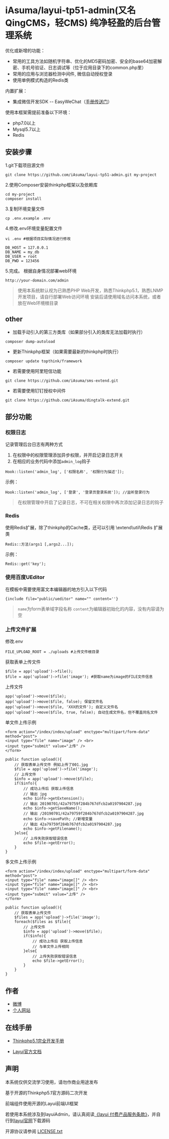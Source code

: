 
iAsuma/layui-tp51-admin(又名QingCMS，轻CMS) 纯净轻盈的后台管理系统
===============

优化或新增的功能：

 + 常用的工具方法如随机字符串、优化的MD5密码加密、安全的base64加密解密、手机号验证、日志调试等（位于应用目录下的common.php里）
 + 常用的应用与浏览器检测中间件, 微信自动授权登录
 + 使用单例模式构造的Redis类

内置扩展：

 + 集成微信开发SDK -- EasyWeChat（[手册传送门](https://www.easywechat.com/docs/master/overview)）

 使用本框架需提前准备以下环境：

 + php7.0以上
 + Mysql5.7以上
 + Redis

## 安装步骤

1.git下载项目源文件

~~~
git clone https://github.com/iAsuma/layui-tp51-admin.git my-project
~~~

2.使用Composer安装thinkphp框架以及依赖库

~~~
cd my-project
composer install
~~~

3.复制环境变量文件

~~~
cp .env.example .env
~~~

4.修改.env环境变量配置文件

~~~
vi .env #根据项目实际情况进行修改
~~~
~~~
DB_HOST = 127.0.0.1
DB_NAME = my_db
DB_USER = root
DB_PWD = 123456
~~~

5.完成。 根据自身情况部署web环境

~~~
http://your-domain.com/admin
~~~

> 使用本系统默认视为已熟悉PHP Web开发，熟悉Thinkphp5.1，熟悉LNMP开发项目，请自行部署Web访问环境
> 安装后请使用域名访问本系统，或者放在Web环境根目录

## other

* 加载手动引入的第三方类库（如果部分引入的类库无法加载时执行）
~~~
composer dump-autoload
~~~

* 更新Thinkphp框架（如果需要最新的thinkphp时执行）

~~~
composer update topthink/framework
~~~

* 若需要使用阿里短信功能
~~~
git clone https://github.com/iAsuma/sms-extend.git
~~~

* 若需要使用钉钉授权中间件
~~~
git clone https://github.com/iAsuma/dingtalk-extend.git
~~~

## 部分功能

### 权限日志
记录管理后台日志有两种方式
1. 在权限中的权限管理添加异步权限，并开启记录日志开关
2. 在相应的业务代码中添加`admin_log`钩子
~~~
Hook::listen('admin_log', ['权限名称', '权限行为描述']); 
~~~
示例：
~~~
Hook::listen('admin_log', ['登录', '登录页登录系统']); //监听登录行为
~~~
>在权限管理中开启了记录日志，不可在相关权限中再次添加记录日志的钩子

### Redis 
使用Redis扩展，除了thinkphp的Cache类，还可以引用 \extend\util\Redis 扩展类

~~~
Redis::方法(args1 [,args2...]);
~~~
示例：
~~~
Redis::get('key');
~~~

### 使用百度UEditor

在模板中需要使用富文本编辑器的地方引入以下代码
~~~
{include file="public/ueditor" name="" content=''}
~~~

>`name`为form表单域字段名称  `content`为编辑器初始化的内容，没有内容请为空

### 上传文件扩展

修改.env 
~~~
FILE_UPLOAD_ROOT = ./uploads #上传文件根目录
~~~
获取表单上传文件
~~~
$file = app('upload')->file();
$file = app('upload')->file('image'); #获取name为image的FILE文件信息
~~~
上传文件
~~~
app('upload')->move($file);
app('upload')->move($file, false); 保留文件名
app('upload')->move($file, 'XXX的文件'); 自定义文件名
app('upload')->move($file, true, false); 自动生成文件名，但不覆盖同名文件
~~~
单文件上传示例
~~~
<form action="/index/index/upload" enctype="multipart/form-data" method="post">
<input type="file" name="image" /> <br> 
<input type="submit" value="上传" /> 
</form>
~~~
~~~
public function upload(){
    // 获取表单上传文件 例如上传了001.jpg
    $file = app('upload')->file('image');
    // 上传文件
    $info = app('upload')->move($file);
    if($info){
        // 成功上传后 获取上传信息
        // 输出 jpg
        echo $info->getExtension();
        // 输出 20190701/42a79759f284b767dfcb2a0197904287.jpg
        echo $info->getSaveName();
        // 输出 /20190701/42a79759f284b767dfcb2a0197904287.jpg
        echo $info->savePath; //新增变量
        // 输出 42a79759f284b767dfcb2a0197904287.jpg
        echo $info->getFilename(); 
    }else{
        // 上传失败获取错误信息
        echo $file->getError();
    }
}
~~~
多文件上传示例
~~~
<form action="/index/index/upload" enctype="multipart/form-data" method="post">
<input type="file" name="image[]" /> <br> 
<input type="file" name="image[]" /> <br> 
<input type="file" name="image[]" /> <br> 
<input type="submit" value="上传" /> 
</form>
~~~
~~~
public function upload(){
    // 获取表单上传文件
    $files = app('upload')->file('image');
    foreach($files as $file){
        // 上传文件
        $info = app('upload')->move($file);
        if($info){
            // 成功上传后 获取上传信息
            // 与单文件上传相同
        }else{
            // 上传失败获取错误信息
            echo $file->getError();
        }    
    }
}
~~~

## 作者

+ [微博](https://weibo.com/770878450)
+ [个人网站](http://www.udzan.com/)

## 在线手册

+ [Thinkphp5.1完全开发手册](https://www.kancloud.cn/manual/thinkphp5_1/content)

+ [Layui官方文档](https://www.layui.com/doc/)


## 声明

本系统仅供交流学习使用，请勿作商业用途发布

基于开源的Thinkphp5.1官方源码二次开发

前端组件使用开源的Layui前端UI框架

若使用本系统涉及到layuiAdmin，请认真阅读[《layui 付费产品服务条款》](https://fly.layui.com/jie/26280/)，并自行到[layui官网](https://www.layui.com/admin/)下载源码

开源协议请参阅 [LICENSE.txt](LICENSE.txt)
